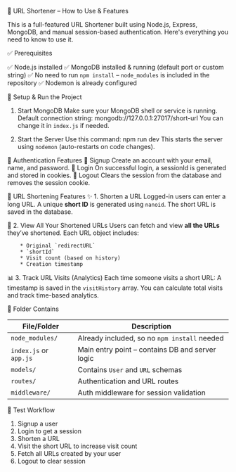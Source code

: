 🚀 URL Shortener – How to Use & Features

This is a full-featured URL Shortener built using Node.js, Express, MongoDB, and manual session-based authentication. Here's everything you need to know to use it.



✅ Prerequisites

  ✅ Node.js installed
  ✅ MongoDB installed & running (default port or custom string)
  ✅ No need to run `npm install` – `node_modules` is included in the repository
  ✅ Nodemon is already configured


🔧 Setup & Run the Project

1. Start MongoDB
   Make sure your MongoDB shell or service is running.
   Default connection string:
   mongodb://127.0.0.1:27017/short-url
   You can change it in `index.js` if needed.

2. Start the Server
   Use this command:
   npm run dev
 This starts the server using `nodemon` (auto-restarts on code changes).


🔐 Authentication Features
  📝 Signup
  Create an account with your email, name, and password.
  🔑 Login
  On successful login, a sessionId is generated and stored in cookies.
  🚪 Logout
  Clears the session from the database and removes the session cookie.



🔗 URL Shortening Features
✨ 1. Shorten a URL
      Logged-in users can enter a long URL.
      A unique **short ID** is generated using `nanoid`.
      The short URL is saved in the database.

👀 2. View All Your Shortened URLs
      Users can fetch and view **all the URLs** they’ve shortened.
      Each URL object includes:

        * Original `redirectURL`
        * `shortId`
        * Visit count (based on history)
        * Creation timestamp

📊 3. Track URL Visits (Analytics)
   Each time someone visits a short URL:
   A timestamp is saved in the `visitHistory` array.
   You can calculate total visits and track time-based analytics.


📁 Folder Contains

| File/Folder            | Description                                     |
| ---------------------- | ----------------------------------------------- |
| `node_modules/`        | Already included, so no `npm install` needed    |
| `index.js` or `app.js` | Main entry point – contains DB and server logic |
| `models/`              | Contains `User` and `URL` schemas               |
| `routes/`              | Authentication and URL routes                   |
| `middleware/`          | Auth middleware for session validation          |


🧪 Test Workflow

1. Signup a user
2. Login to get a session
3. Shorten a URL
4. Visit the short URL to increase visit count
5. Fetch all URLs created by your user
6. Logout to clear session
